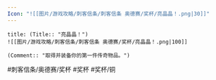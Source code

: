 ```yaml
---
Icon: "![[图片/游戏攻略/刺客信条/刺客信条 奥德赛/奖杯/亮晶晶！.png|30]]"
---
```

```ad-common-bronze-trophy
title: (Title:: "亮晶晶！")
![[图片/游戏攻略/刺客信条/刺客信条 奥德赛/奖杯/亮晶晶！.png|100]]

(Comment:: "取得并装备你的第一件传奇物品。")
```

#刺客信条/奥德赛/奖杯 #奖杯 #奖杯/铜
